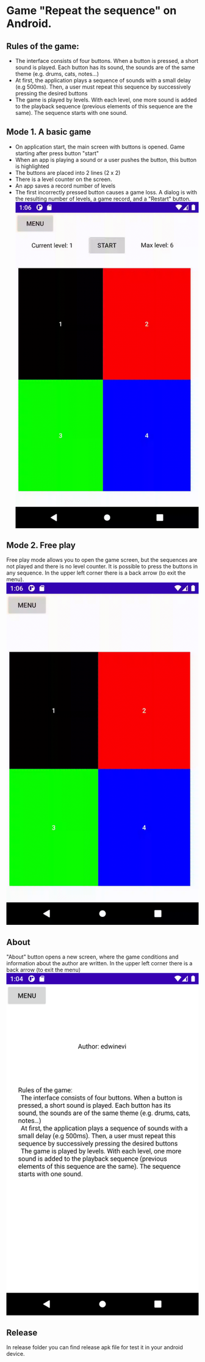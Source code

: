 # Game "Repeat the sequence" on Android.

## Rules of the game:
- The interface consists of four buttons. When a button is pressed, a short sound is played. Each button has its sound, the sounds are of the same theme (e.g. drums, cats, notes…)
- At first, the application plays a sequence of sounds with a small delay (e.g 500ms). Then, a user must repeat this sequence by successively pressing the desired buttons
- The game is played by levels. With each level, one more sound is added to the playback sequence (previous elements of this sequence are the same). The sequence starts with one sound.


## Mode 1. A basic game
- On application start, the main screen with buttons is opened. Game starting after press button "start"
- When an app is playing a sound or a user pushes the button, this button is highlighted
- The buttons are placed into 2 lines (2 x 2)
- There is a level counter on the screen.
- An app saves a record number of levels
- The first incorrectly pressed button causes a game loss. A dialog is with the resulting number of levels, a game record, and a "Restart" button.  
![Basic game](gif/basic_game.gif)

## Mode 2. Free play
Free play mode allows you to open the game screen, but the sequences are not played and there is no level counter. It is possible to press the buttons in any sequence. In the upper left corner there is a back arrow (to exit the menu).  
![Free play](gif/free_game.gif)

## About
"About" button opens a new screen, where the game conditions and information about the author are written. In the upper left corner there is a back arrow (to exit the menu)  
![About](img/About.png)

## Release
In release folder you can find release apk file for test it in your android device.
